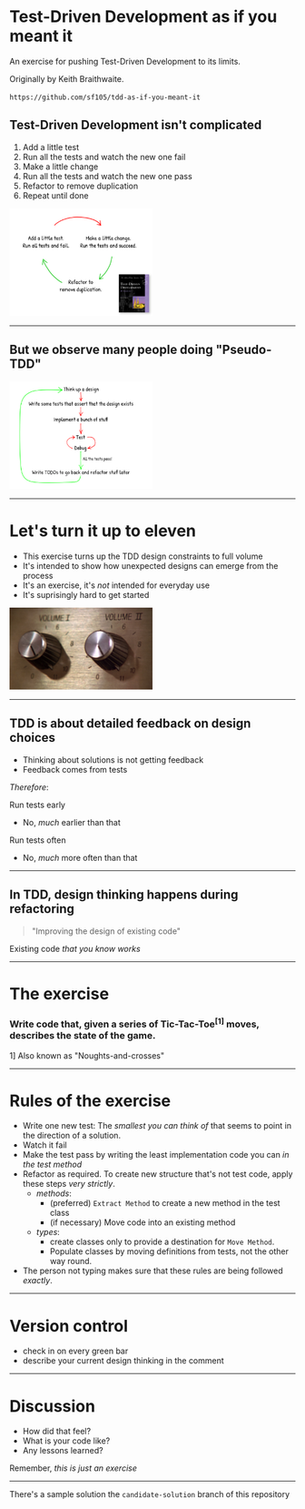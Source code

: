 # Test-Driven Development as if you meant it
An exercise for pushing Test-Driven Development to its limits. 

Originally by Keith Braithwaite.

`https://github.com/sf105/tdd-as-if-you-meant-it`

## Test-Driven Development isn't complicated
1. Add a little test
1. Run all the tests and watch the new one fail
1. Make a little change
1. Run all the tests and watch the new one pass
1. Refactor to remove duplication
1. Repeat until done

<img src="images/tdd-by-kent-becks-book.png" width="50%"/>

---

## But we observe many people doing "Pseudo-TDD"

<img src="images/tdd-pseudo.png" width="50%"/>

--- 

# Let's turn it up to eleven
- This exercise turns up the TDD design constraints to full volume
- It's intended to show how unexpected designs can emerge from 
the process
- It's an exercise, it's _not_ intended for everyday use
- It's suprisingly hard to get started

<img src="images/up-to-eleven.jpg" width="50%"/>

---

## TDD is about detailed feedback on design choices
 
- Thinking about solutions is not getting feedback
- Feedback comes from tests
 
_Therefore_:

Run tests early

- No, _much_ earlier than that
 
Run tests often

- No, _much_ more often than that
   
---
 
## In TDD, design thinking happens during refactoring

> "Improving the design of existing code"

Existing code _that you know works_

---

# The exercise

### Write code that, given a series of Tic-Tac-Toe<sup>[1]</sup> moves, describes the state of the game.

1] Also known as "Noughts-and-crosses"


---

# Rules of the exercise

- Write one new test: The _smallest you can think of_ that seems to
  point in the direction of a solution.
- Watch it fail
- Make the test pass by writing the least implementation code you can
  _in the test method_
- Refactor as required. To create new structure that's not test code, 
  apply these steps _very strictly_.
  - _methods_:
      - (preferred) `Extract Method` to create a new method in the test class
      - (if necessary) Move code into an existing method
  - _types_:
      - create classes only to provide a destination for `Move Method`. 
      - Populate classes by moving definitions from tests, not the other way round.
- The person not typing makes sure that these rules are being followed _exactly_.
  
----

# Version control

- check in on every green bar
- describe your current design thinking in the comment

----

# Discussion

- How did that feel?
- What is your code like?
- Any lessons learned?

Remember, _this is just an exercise_

----

There's a sample solution the `candidate-solution` branch of this repository

